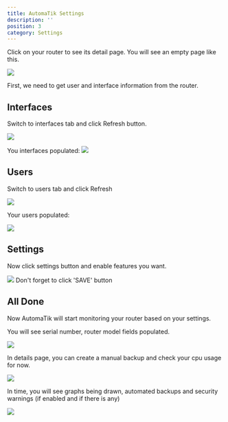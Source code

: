 ```yaml
---
title: AutomaTik Settings
description: ''
position: 3
category: Settings
---
```


Click on your router to see its detail page.
You will see an empty page like this.

<img src="ss/settings.png">

First, we need to get user and interface information from the router.

## Interfaces

Switch to interfaces tab and click Refresh button.

<img src="ss/interface_refresh.png">

You interfaces populated:
<img src="ss/interface_refreshed.png">

## Users

Switch to users tab and click Refresh

<img src="ss/user_refresh.png">

Your users populated:

<img src="ss/user_refreshed.png">

## Settings

Now click settings button and enable features you want.


<img src="ss/settings_checked.png">


<alert type="warning">
Don't forget to click 'SAVE' button
</alert>


## All Done

Now AutomaTik will start monitoring your router based on your settings.

You will see serial number, router model fields populated.

<img src="ss/first_check.png">

In details page, you can create a manual backup and check your cpu usage for now.

<img src="ss/backup_profile.png">

In time, you will see graphs being drawn, automated backups and security warnings (if enabled and if there is any)

<img src="ss/graphs.png">
